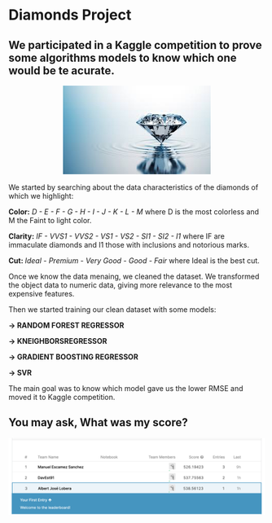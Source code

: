 <p align="center"><h1> Diamonds Project</h1></p>

<h2> We participated in a Kaggle competition to prove some algorithms models to know which one would be te acurate.</h2>



<p align="center"><img src='https://github.com/AlbertJlobera/Diamonds-Project/blob/master/IMG/diamond.jpeg?raw=true'></p>



<p> We started by searching about the data characteristics of the diamonds of which we highlight:  </p>

<strong> Color:</strong> <i> D - E - F - G - H - I - J - K - L - M </i> where D is the most colorless and M the Faint to light color.




<strong>Clarity:</strong> <i> IF - VVS1 - VVS2 - VS1 - VS2 - SI1 - SI2 - I1 </i> where IF are immaculate diamonds and I1 those with inclusions and notorious marks.





<strong> Cut: </strong> <i>Ideal - Premium - Very Good - Good - Fair </i> where Ideal is the best cut.





<p>Once we know the data menaing, we cleaned the dataset. We transformed the object data to numeric data, 
giving more relevance to the most expensive features.</p>

<p> Then we started training our clean dataset with some models: </p>

<strong>-> RANDOM FOREST REGRESSOR</strong> 


<strong>-> KNEIGHBORSREGRESSOR</strong>


<strong>-> GRADIENT BOOSTING REGRESSOR</strong>


<strong>-> SVR</strong>


The main goal was to know which model gave us the lower RMSE and moved it to Kaggle competition.

<p align="center"><h2>You may ask, What was my score?</h2></p>

<img src='https://github.com/AlbertJlobera/Diamonds-Project/blob/master/IMG/winkaggle.png?raw=true'>
